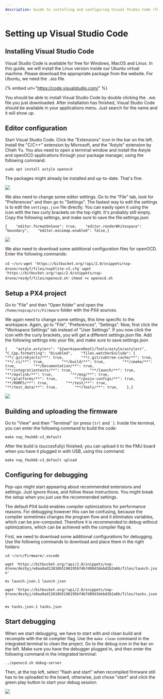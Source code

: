 ```yaml
---
description: Guide to installing and configuring Visual Studio Code (for FMUK66).
---
```


# Setting up Visual Studio Code

## Installing Visual Studio Code <a href="installing-visual-studio-code" id="installing-visual-studio-code"></a>

Visual Studio Code is available for free for Windows, MacOS and Linux. In this guide, we will install the Linux version inside our Ubuntu virtual machine. Please download the appropriate package from the website. For Ubuntu, we need the `.deb` file.

{% embed url="https://code.visualstudio.com/" %}

You should be able to install Visual Studio Code by double clicking the `.deb` file you just downloaded. After installation has finished, Visual Studio Code should be available in your applications menu. Just search for the name and it will show up.

## Editor configuration <a href="editor-configuration" id="editor-configuration"></a>

Start Visual Studio Code. Click the "Extensions" icon in the bar on the left. Install the "C/C++" extension by Microsoft, and the "Astyle" extension by Chieh Yu. You also need to open a terminal window and install the Astyle and openOCD applications through your package manager, using the following command:

`sudo apt install astyle openocd`

The packages might already be installed and up-to-date. That's fine.

![](https://blobscdn.gitbook.com/v0/b/gitbook-28427.appspot.com/o/assets%2F-L9GLtb-Tz_XaKbQu-Al%2F-LYS8pre6D5oE13Pg77\_%2F-LYSAtb_pVjsp0SSC5ki%2Fimage.png?alt=media\&token=9b29dba9-a863-4102-ae88-75f8f0a15209)

We also need to change some editor settings. Go to the "File" tab, look for "Preferences" and then go to "Settings". The fastest way to edit the settings is to edit the `settings.json` file directly. You can easily open it using the icon with the two curly brackets on the top right. It's probably still empty. Copy the following settings, and make sure to save the file:settings.json

```
{    "editor.formatOnSave": true,    "editor.renderWhitespace": "boundary",    "editor.minimap.enabled": false,}
```

![](https://blobscdn.gitbook.com/v0/b/gitbook-28427.appspot.com/o/assets%2F-L9GLtb-Tz_XaKbQu-Al%2F-LYS8pre6D5oE13Pg77\_%2F-LYSI0EOyChRCasFePon%2Fimage.png?alt=media\&token=ae7b0a05-4a3d-4155-816d-1ff039964421)

We also need to download some additional configuration files for openOCD. Enter the following commands:

`cd ~/src` `wget 'https://bitbucket.org/!api/2.0/snippets/nxp-drone/rezdy7/files/nxphlite-v3.cfg'` `wget 'https://bitbucket.org/!api/2.0/snippets/nxp-drone/rezdy7/files/openocd.sh'` `chmod +x openocd.sh`

## Setup a PX4 project <a href="setup-a-px4-project" id="setup-a-px4-project"></a>

Go to "File" and then "Open folder" and open the `/home/nxpcup/src/Firmware` folder with the PX4 sources.

We again need to change some settings, this time specific to the workspace. Again, go to "File", "Preferences", "Settings". Now, first click the "Workspace Settings" tab instead of "User Settings". If you now click the icon with the curly brackets, you will get a different settings.json file. Add the following settings into your file, and make sure to save:settings.json

```
{    "astyle.astylerc": "${workspaceRoot}/Tools/astyle/astylerc",    "C_Cpp.formatting": "Disabled",    "files.watcherExclude": {        "**/.git/objects/**": true,        "**/.git/subtree-cache/**": true,        "**/.ci/**": true,        "**/build/**": true,        "**/cmake/**": true,        "**/Documentation/**": true,        "**/integrationtests/**": true,        "**/launch/**": true,        "**/mavlink/**": true,        "**/msg/**": true,        "**/platforms/**": true,        "**/posix-configs/**": true,        "**/ROMFS/**": true,        "**/test/**": true,        "**/test_data/**": true,        "**/Tools/**": true,    },}​
```

![](https://blobscdn.gitbook.com/v0/b/gitbook-28427.appspot.com/o/assets%2F-L9GLtb-Tz_XaKbQu-Al%2F-LYS8pre6D5oE13Pg77\_%2F-LYSKuKpWe3\_7PI1UgFT%2Fimage.png?alt=media\&token=6a926a86-b992-4457-bc6c-287db6f5f98f)

## Building and uploading the firmware <a href="building-and-uploading-the-firmware" id="building-and-uploading-the-firmware"></a>

Go to "View" and then "Terminal" (or press `Ctrl` and `` ` ``). Inside the terminal, you can enter the following command to build the code:

`make nxp_fmuk66-v3_default`

After the build is (succesfully) finished, you can upload it to the FMU board when you have it plugged in with USB, using this command:

`make nxp_fmuk66-v3_default upload`

## Configuring for debugging <a href="configuring-for-debugging" id="configuring-for-debugging"></a>

Pop-ups might start appearing about recommended extensions and settings. Just ignore those, and follow these instructions. You might break the setup when you just use the recommended settings.

The default PX4 build enables compiler optimizations for performance reasons. For debugging however this can be confusing, because the compiler sometimes changes the program flow and it eliminates variables, which can be pre-computed. Therefore it is recommended to debug without optimizations, which can be achieved with the compiler flag `O0`.

First, we need to download some additional configurations for debugging. Use the following commands to download and place them in the right folders:

`cd ~/src/Firmware/.vscode`

`wget 'https://bitbucket.org/!api/2.0/snippets/nxp-drone/dezXyj/e8aa8ad13810b5198195bf4b7d89d3debd2b2a6b/files/launch.json'`

`mv launch.json.1 launch.json`

`wget 'https://bitbucket.org/!api/2.0/snippets/nxp-drone/dezXyj/e8aa8ad13810b5198195bf4b7d89d3debd2b2a6b/files/tasks.json'`

`mv tasks.json.1 tasks.json`

## Start debugging <a href="start-debugging" id="start-debugging"></a>

When we start debugging, we have to start with and clean build and recompile with the `O0` compiler flag. Use the `make clean` command in the integrated terminal to clean the project. Go to the debug icon in the bar on the left. Make sure you have the debugger plugged in, and then enter the following command in the integrated terminal:

`../openocd.sh debug-server`

Then, at the top left, select "flash and start" when recompiled firmware still has to be uploaded to the board, otherwise, just chose "start" and click the green play button to start your debug session.

![](https://blobscdn.gitbook.com/v0/b/gitbook-28427.appspot.com/o/assets%2F-L9GLtb-Tz_XaKbQu-Al%2F-LYVpeO6yfYvQF6wYcq8%2F-LYVv7kGt6fDR8EtC1Xc%2Fimage.png?alt=media\&token=d0bd105c-d873-46a6-b889-8c753a36dcd4)
